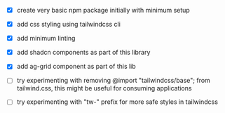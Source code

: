 - [x] create very basic npm package initially with minimum setup
- [x] add css styling using tailwindcss cli

- [x] add minimum linting

- [x] add shadcn components as part of this library
- [x] add ag-grid component as part of this lib

- [ ] try experimenting with removing @import "tailwindcss/base"; from tailwind.css, this might be useful for consuming applications
- [ ] try experimenting with "tw-" prefix for more safe styles in tailwindcss
